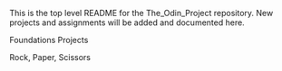This is the top level README for the The_Odin_Project repository. New projects and assignments will be added and documented here.


Foundations Projects

Rock, Paper, Scissors
